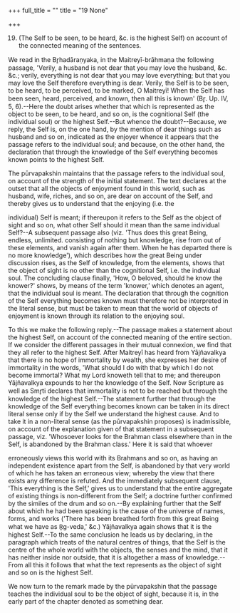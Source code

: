 +++
full_title = ""
title = "19 None"

+++


19. (The Self to be seen, to be heard, &c. is the highest Self) on account of the connected meaning of the sentences.

We read in the Br̥hadāraṇyaka, in the Maitreyī-brāhmaṇa the following passage, 'Verily, a husband is not dear that you may love the husband, &c. &c.; verily, everything is not dear that you may love everything; but that you may love the Self therefore everything is dear. Verily, the Self is to be seen, to be heard, to be perceived, to be marked, O Maitreyī! When the Self has been seen, heard, perceived, and known, then all this is known' (Br̥. Up. IV, 5, 6).--Here the doubt arises whether that which is represented as the object to be seen, to be heard, and so on, is the cognitional Self (the individual soul) or the highest Self.--But whence the doubt?--Because, we reply, the Self is, on the one hand, by the mention of dear things such as husband and so on, indicated as the enjoyer whence it appears that the passage refers to the individual soul; and because, on the other hand, the declaration that through the knowledge of the Self everything becomes known points to the highest Self.

The pūrvapakshin maintains that the passage refers to the individual soul, on account of the strength of the initial statement. The text declares at the outset that all the objects of enjoyment found in this world, such as husband, wife, riches, and so on, are dear on account of the Self, and thereby gives us to understand that the enjoying (i.e. the

individual) Self is meant; if thereupon it refers to the Self as the object of sight and so on, what other Self should it mean than the same individual Self?--A subsequent passage also (viz. 'Thus does this great Being, endless, unlimited. consisting of nothing but knowledge, rise from out of these elements, and vanish again after them. When he has departed there is no more knowledge'), which describes how the great Being under discussion rises, as the Self of knowledge, from the elements, shows that the object of sight is no other than the cognitional Self, i.e. the individual soul. The concluding clause finally, 'How, O beloved, should he know the knower?' shows, by means of the term 'knower,' which denotes an agent, that the individual soul is meant. The declaration that through the cognition of the Self everything becomes known must therefore not be interpreted in the literal sense, but must be taken to mean that the world of objects of enjoyment is known through its relation to the enjoying soul.

To this we make the following reply.--The passage makes a statement about the highest Self, on account of the connected meaning of the entire section. If we consider the different passages in their mutual connexion, we find that they all refer to the highest Self. After Maitreyī has heard from Yājñavalkya that there is no hope of immortality by wealth, she expresses her desire of immortality in the words, 'What should I do with that by which I do not become immortal? What my Lord knoweth tell that to me; and thereupon Yājñavalkya expounds to her the knowledge of the Self. Now Scripture as well as Smr̥ti declares that immortality is not to be reached but through the knowledge of the highest Self.--The statement further that through the knowledge of the Self everything becomes known can be taken in its direct literal sense only if by the Self we understand the highest cause. And to take it in a non-literal sense (as the pūrvapakshin proposes) is inadmissible, on account of the explanation given of that statement in a subsequent passage, viz. 'Whosoever looks for the Brahman class elsewhere than in the Self, is abandoned by the Brahman class.' Here it is said that whoever

erroneously views this world with its Brahmans and so on, as having an independent existence apart from the Self, is abandoned by that very world of which he has taken an erroneous view; whereby the view that there exists any difference is refuted. And the immediately subsequent clause, 'This everything is the Self,' gives us to understand that the entire aggregate of existing things is non-different from the Self; a doctrine further confirmed by the similes of the drum and so on.--By explaining further that the Self about which he had been speaking is the cause of the universe of names, forms, and works ('There has been breathed forth from this great Being what we have as R̥g-veda,' &c.) Yājñavalkya again shows that it is the highest Self.--To the same conclusion he leads us by declaring, in the paragraph which treats of the natural centres of things, that the Self is the centre of the whole world with the objects, the senses and the mind, that it has neither inside nor outside, that it is altogether a mass of knowledge.--From all this it follows that what the text represents as the object of sight and so on is the highest Self.

We now turn to the remark made by the pūrvapakshin that the passage teaches the individual soul to be the object of sight, because it is, in the early part of the chapter denoted as something dear.

